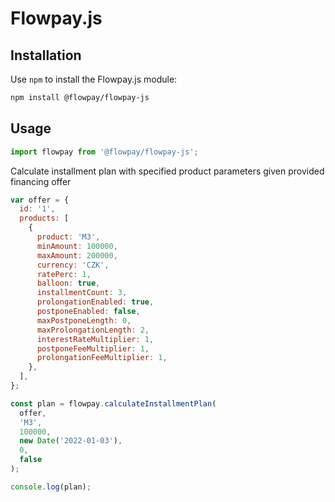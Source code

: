 # Flowpay.js

## Installation

Use `npm` to install the Flowpay.js module:

```sh
npm install @flowpay/flowpay-js
```

## Usage

```js
import flowpay from '@flowpay/flowpay-js';
```

Calculate installment plan with specified product parameters given provided
financing offer

```js
var offer = {
  id: '1',
  products: [
    {
      product: 'M3',
      minAmount: 100000,
      maxAmount: 200000,
      currency: 'CZK',
      ratePerc: 1,
      balloon: true,
      installmentCount: 3,
      prolongationEnabled: true,
      postponeEnabled: false,
      maxPostponeLength: 0,
      maxProlongationLength: 2,
      interestRateMultiplier: 1,
      postponeFeeMultiplier: 1,
      prolongationFeeMultiplier: 1,
    },
  ],
};

const plan = flowpay.calculateInstallmentPlan(
  offer,
  'M3',
  100000,
  new Date('2022-01-03'),
  0,
  false
);

console.log(plan);
```
